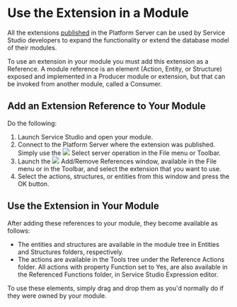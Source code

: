 # Use the Extension in a Module

All the extensions [published](https://github.com/danielmarquespt/docs-product/tree/e7ea3f444d5129dab245c69ab72ae091554bc4fb/src/extensibility-and-integration/integration-studio/extension-life-cycle/extension-1-cp.md%3E) in the Platform Server can be used by Service Studio developers to expand the functionality or extend the database model of their modules.

To use an extension in your module you must add this extension as a Reference. A module reference is an element \(Action, Entity, or Structure\) exposed and implemented in a Producer module or extension, but that can be invoked from another module, called a Consumer.

## Add an Extension Reference to Your Module

Do the following:

1. Launch Service Studio and open your module.
2. Connect to the Platform Server where the extension was published. Simply use the ![](../../../../.gitbook/assets/connect-server%20%281%29.gif) Select server operation in the File menu or Toolbar.
3. Launch the ![](../../../../.gitbook/assets/add-rem-refs.gif) Add/Remove References window, available in the File menu or in the Toolbar, and select the extension that you want to use.
4. Select the actions, structures, or entities from this window and press the OK button.

## Use the Extension in Your Module

After adding these references to your module, they become available as follows:

* The entities and structures are available in the module tree in Entities and Structures folders, respectively.
* The actions are available in the Tools tree under the Reference Actions folder. All actions with property Function set to Yes, are also available in the Referenced Functions folder, in Service Studio Expression editor.

To use these elements, simply drag and drop them as you'd normally do if they were owned by your module.

